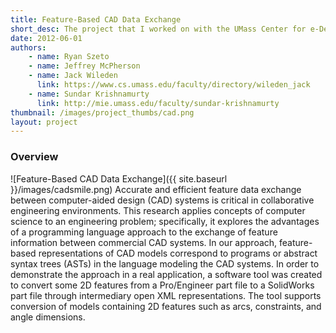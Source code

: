 ```yaml
---
title: Feature-Based CAD Data Exchange
short_desc: The project that I worked on with the UMass Center for e-Design during my REU in summer 2012.
date: 2012-06-01
authors:
    - name: Ryan Szeto
    - name: Jeffrey McPherson
    - name: Jack Wileden
      link: https://www.cs.umass.edu/faculty/directory/wileden_jack
    - name: Sundar Krishnamurty
      link: http://mie.umass.edu/faculty/sundar-krishnamurty
thumbnail: /images/project_thumbs/cad.png
layout: project
---
```


### Overview

![Feature-Based CAD Data Exchange]({{ site.baseurl }}/images/cadsmile.png)
Accurate and efficient feature data exchange between computer-aided design (CAD) systems is critical in collaborative engineering environments. This research applies concepts of computer science to an engineering problem; specifically, it explores the advantages of a programming language approach to the exchange of feature information between commercial CAD systems. In our approach, feature-based representations of CAD models correspond to programs or abstract syntax trees (ASTs) in the language modeling the CAD systems. In order to demonstrate the approach in a real application, a software tool was created to convert some 2D features from a Pro/Engineer part file to a SolidWorks part file through intermediary open XML representations. The tool supports conversion of models containing 2D features such as arcs, constraints, and angle dimensions. 